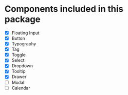 # Components included in this package

- [x] Floating Input
- [x] Button
- [x] Typography
- [x] Tag
- [x] Toggle
- [x] Select
- [x] Dropdown
- [x] Tooltip
- [x] Drawer
- [ ] Modal
- [ ] Calendar
